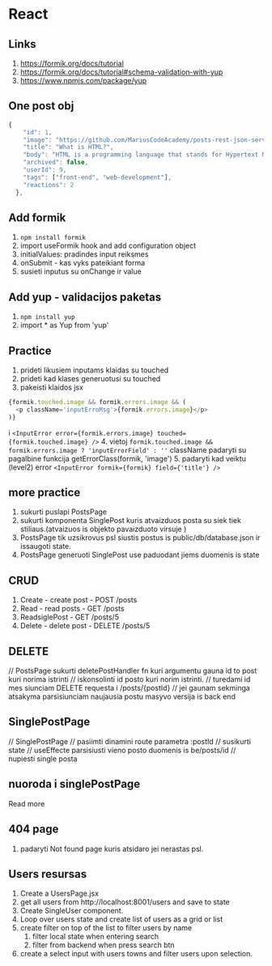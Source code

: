 # React

## Links

1. https://formik.org/docs/tutorial
2. https://formik.org/docs/tutorial#schema-validation-with-yup
3. https://www.npmjs.com/package/yup


## One post obj

```javascript
{
    "id": 1,
    "image": "https://github.com/MariusCodeAcademy/posts-rest-json-server/blob/main/assets/html.jpg?raw=true",
    "title": "What is HTML?",
    "body": "HTML is a programming language that stands for Hypertext Markup Language." ,
    "archived": false,
    "userId": 9,
    "tags": ["front-end", "web-development"],
    "reactions": 2
  },
```

## Add formik

1. `npm install formik`
2. import useFormik hook and add configuration object
3. initialValues: pradindes input reiksmes
4. onSubmit - kas vyks pateikiant forma
5. susieti inputus su onChange ir value


## Add yup - validacijos paketas

1. `npm install yup`
2. import * as Yup from 'yup'

## Practice

1. prideti likusiem inputams klaidas su touched
2. prideti kad klases generuotusi su touched
3. pakeisti klaidos jsx 
```javascript
{formik.touched.image && formik.errors.image && (
  <p className='inputErroMsg'>{formik.errors.image}</p>
)}
```
i 
`<InputError error={formik.errors.image} touched={formik.touched.image} />`
4. vietoj `formik.touched.image && formik.errors.image ? 'inputErrorField' : ''` className padaryti su pagalbine funkcija getErrorClass(formik, 'image')
5. padaryti kad veiktu (level2) error `<InputError formik={formik} field={'title'} />`

## more practice

1. sukurti puslapi PostsPage
2. sukurti komponenta SinglePost kuris atvaizduos posta su siek tiek stiliaus.(atvaizuos is objekto pavaizduoto virsuje )
3. PostsPage tik uzsikrovus psl siustis postus is public/db/database.json ir issaugoti state.
4. PostsPage generuoti SinglePost use paduodant jiems duomenis is state


## CRUD

1. Create - create post - POST /posts
2. Read - read posts - GET /posts
3. ReadsiglePost - GET /posts/5
4. Delete - delete post - DELETE /posts/5



## DELETE 

// PostsPage sukurti deletePostHandler fn kuri argumentu gauna id to post kuri norima istrinti
// iskonsolinti id posto kuri norim istrinti.
// turedami id mes siunciam DELETE requesta i /posts/{postId}
// jei gaunam sekminga atsakyma parsisiunciam naujausia postu masyvo versija is back end

## SinglePostPage
// SinglePostPage
// pasiimti dinamini route parametra :postId
// susikurti state
// useEffecte parsisiusti vieno posto duomenis is be/posts/id
// nupiesti single posta


## nuoroda i singlePostPage
<Link to='/posts/5'>Read more</Link>

## 404 page 

1. padaryti Not found page kuris atsidaro jei nerastas psl.


## Users resursas 

1. Create a UsersPage.jsx
2. get all users from http://localhost:8001/users and save to state
3. Create SingleUser component. 
4. Loop over users state and create list of users as a grid or list
5. create filter on top of the list to filter users by name
   1. filter local state when entering search
   2. filter from backend when press search btn
6. create a select input with users towns and filter users upon selection.